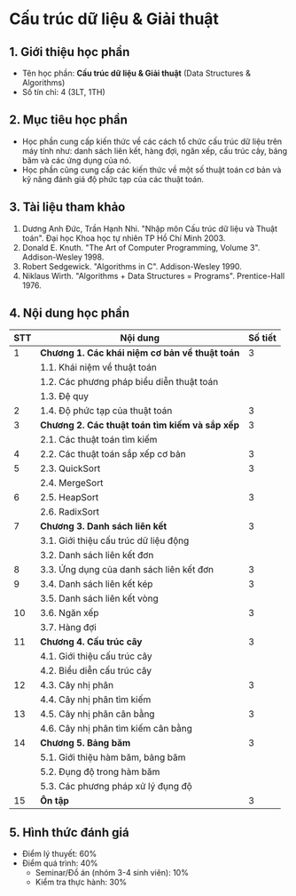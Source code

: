 # Cấu trúc dữ liệu & Giải thuật


## 1. Giới thiệu học phần

* Tên học phần: **Cấu trúc dữ liệu & Giải thuật** (Data Structures & Algorithms)
* Số tín chỉ: 4 (3LT, 1TH)

## 2. Mục tiêu học phần
* Học phần cung cấp kiến thức về các cách tổ chức cấu trúc dữ liệu trên máy tính như: danh sách liên kết, hàng đợi, ngăn xếp, cấu trúc cây, bảng băm và các ứng dụng của nó.
* Học phần cũng cung cấp các kiến thức về một số thuật toán cơ bản và kỹ năng đánh giá độ phức tạp của các thuật toán.

## 3. Tài liệu tham khảo

1. Dương Anh Đức, Trần Hạnh Nhi. "Nhập môn Cấu trúc dữ liệu và Thuật toán". Đại học Khoa học tự nhiên TP Hồ Chí Minh 2003.
2. Donald E. Knuth. "The Art of Computer Programming, Volume 3". Addison-Wesley 1998.
3. Robert Sedgewick. "Algorithms in C". Addison-Wesley 1990.
4. Niklaus Wirth. "Algorithms + Data Structures = Programs". Prentice-Hall 1976.

## 4. Nội dung học phần

| STT | Nội dung | Số tiết |
| --- | ------------------ | --- |
| 1   | **Chương 1. Các khái niệm cơ bản về thuật toán** | 3 |
|     |     1.1. Khái niệm về thuật toán             |
|     |     1.2. Các phương pháp biểu diễn thuật toán|   |
|     |     1.3. Đệ quy                              |   |
| 2   |     1.4. Độ phức tạp của thuật toán          | 3 |
| 3   | **Chương 2. Các thuật toán tìm kiếm và sắp xếp** | 3 |
|     |     2.1. Các thuật toán tìm kiếm             |   |
| 4   |     2.2. Các thuật toán sắp xếp cơ bản       | 3 |
| 5   |     2.3. QuickSort                           | 3 |
|     |     2.4. MergeSort                           |   |
| 6   |     2.5. HeapSort                            | 3 |
|     |     2.6. RadixSort                           |   |
| 7   | **Chương 3. Danh sách liên kết**             | 3 |
|     |    3.1. Giới thiệu cấu trúc dữ liệu động     |   |
|     |    3.2. Danh sách liên kết đơn               |   |
| 8   |    3.3. Ứng dụng của danh sách liên kết đơn  | 3 |
| 9   |    3.4. Danh sách liên kết kép               | 3 |
|     |    3.5. Danh sách liên kết vòng              |   |
| 10  |    3.6. Ngăn xếp                             | 3 |
|     |    3.7. Hàng đợi                             |   |
| 11  | **Chương 4. Cấu trúc cây**                   | 3 |
|     |    4.1. Giới thiệu cấu trúc cây              |   |
|     |    4.2. Biểu diễn cấu trúc cây               |   |
| 12  |    4.3. Cây nhị phân                         | 3 |
|     |    4.4. Cây nhị phân tìm kiếm                |   |
| 13  |    4.5. Cây nhị phân cân bằng                | 3 |
|     |    4.6. Cây nhị phân tìm kiếm cân bằng       |   |
| 14  | **Chương 5. Bảng băm**                       | 3 |
|     |    5.1. Giới thiệu hàm băm, bảng băm         |   |
|     |    5.2. Đụng độ trong hàm băm                |   |
|     |    5.3. Các phương pháp xử lý đụng độ        |   |
| 15  | **Ôn tập**                                   | 3 |

## 5. Hình thức đánh giá

* Điểm lý thuyết: 60% 
* Điểm quá trình: 40%
  * Seminar/Đồ án (nhóm 3-4 sinh viên): 10%
  * Kiểm tra thực hành: 30%

